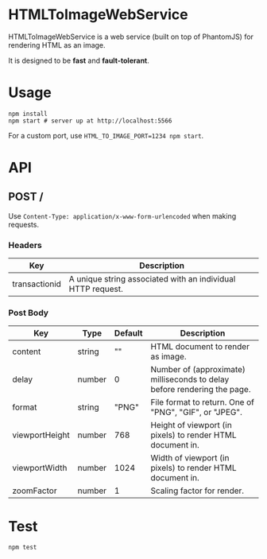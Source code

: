 # HTMLToImageWebService

HTMLToImageWebService is a web service (built on top of PhantomJS) for rendering HTML as an image.

It is designed to be **fast** and **fault-tolerant**.

# Usage

```
npm install
npm start # server up at http://localhost:5566
```

For a custom port, use `HTML_TO_IMAGE_PORT=1234 npm start`.

# API

## POST /

Use `Content-Type: application/x-www-form-urlencoded` when making requests.

### Headers

| Key           | Description                                                 |
|-------------- |------------------------------------------------------------ |
| transactionid | A unique string associated with an individual HTTP request. |

### Post Body

| Key             | Type    | Default  | Description                                                               |
|---------------- |-------- |--------- |-------------------------------------------------------------------------- |
| content         | string  | ""       | HTML document to render as image.                                         |
| delay           | number  | 0        | Number of (approximate) milliseconds to delay before rendering the page.  |
| format          | string  | "PNG"    | File format to return. One of "PNG", "GIF", or "JPEG".                    |
| viewportHeight  | number  | 768      | Height of viewport (in pixels) to render HTML document in.                |
| viewportWidth   | number  | 1024     | Width of viewport (in pixels) to render HTML document in.                 |
| zoomFactor      | number  | 1        | Scaling factor for render.                                                |


# Test

```
npm test
```
